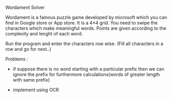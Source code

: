 Wordament Solver 

Wordament is a famous puzzle game developed by microsoft which you can find in Google store or App store.  It is a 4*4 grid.  You need to swipe the characters which make meaningful words.  Points are given according to the complexity and lenght of each word.


Run the program and enter the characters row wise. 
(Fill all characters in a row and go for next..)


Problems :


- if suppose there is no word starting with a particular prefix then we can ignore the prefix for furthermore calculations(words of greater length with same prefix)

- implement using OCR
